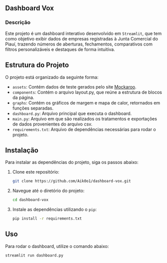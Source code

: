 ## Dashboard Vox

### Descrição

Este projeto é um dashboard interativo desenvolvido em `Streamlit`, que tem como objetivo exibir dados de empresas registradas à Junta Comercial do Piauí, trazendo números de aberturas, fechamentos, comparativos com filtros personalizáveis e destaques de forma intuitiva.

## Estrutura do Projeto

O projeto está organizado da seguinte forma:

- `assets`: Contém dados de teste gerados pelo site [Mockaroo](https://www.mockaroo.com/).
- `components`: Contém o arquivo layout.py, que reúne a estrutura de blocos da página.
- `graphs`: Contém os gráficos de margem e mapa de calor, retornados em funções separadas.
- `dashboard.py`: Arquivo principal que executa o dashboard.
- `main.py`: Arquivo em que são realizados os tratamentos e exportações de dados provenientes do arquivo csv.
- `requirements.txt`: Arquivo de dependências necessárias para rodar o projeto.

## Instalação

Para instalar as dependências do projeto, siga os passos abaixo:

1. Clone este repositório:
    ```bash
    git clone https://github.com/Aik0o1/dashboard-vox.git
    ```
2. Navegue até o diretório do projeto:
    ```bash
    cd dashboard-vox
    ```
3. Instale as dependências utilizando o `pip`:
    ```bash
    pip install -r requirements.txt
    ```

## Uso

Para rodar o dashboard, utilize o comando abaixo:
```bash
streamlit run dashboard.py
```
